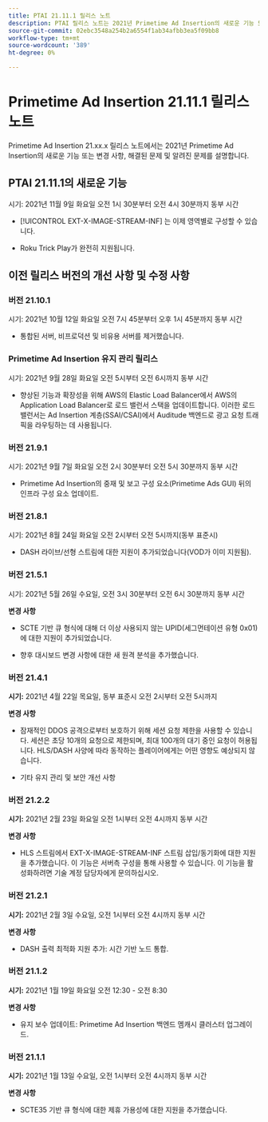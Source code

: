 ```yaml
---
title: PTAI 21.11.1 릴리스 노트
description: PTAI 릴리스 노트는 2021년 Primetime Ad Insertion의 새로운 기능 또는 변경 사항, 해결된 문제 및 알려진 문제를 설명합니다.
source-git-commit: 02ebc3548a254b2a6554f1ab34afbb3ea5f09bb8
workflow-type: tm+mt
source-wordcount: '389'
ht-degree: 0%

---
```


# Primetime Ad Insertion 21.11.1 릴리스 노트

Primetime Ad Insertion 21.xx.x 릴리스 노트에서는 2021년 Primetime Ad Insertion의 새로운 기능 또는 변경 사항, 해결된 문제 및 알려진 문제를 설명합니다.

## PTAI 21.11.1의 새로운 기능

시기: 2021년 11월 9일 화요일 오전 1시 30분부터 오전 4시 30분까지 동부 시간

* [!UICONTROL EXT-X-IMAGE-STREAM-INF] 는 이제 영역별로 구성할 수 있습니다.

* Roku Trick Play가 완전히 지원됩니다.

## 이전 릴리스 버전의 개선 사항 및 수정 사항

### 버전 21.10.1

시기: 2021년 10월 12일 화요일 오전 7시 45분부터 오후 1시 45분까지 동부 시간

* 통합된 서버, 비프로덕션 및 비유용 서버를 제거했습니다.

### Primetime Ad Insertion 유지 관리 릴리스

시기: 2021년 9월 28일 화요일 오전 5시부터 오전 6시까지 동부 시간

* 향상된 기능과 확장성을 위해 AWS의 Elastic Load Balancer에서 AWS의 Application Load Balancer로 로드 밸런서 스택을 업데이트합니다. 이러한 로드 밸런서는 Ad Insertion 계층(SSAI/CSAI)에서 Auditude 백엔드로 광고 요청 트래픽을 라우팅하는 데 사용됩니다.

### 버전 21.9.1

시기: 2021년 9월 7일 화요일 오전 2시 30분부터 오전 5시 30분까지 동부 시간

* Primetime Ad Insertion의 중재 및 보고 구성 요소(Primetime Ads GUI) 뒤의 인프라 구성 요소 업데이트.

### 버전 21.8.1

시기: 2021년 8월 24일 화요일 오전 2시부터 오전 5시까지(동부 표준시)

* DASH 라이브/선형 스트림에 대한 지원이 추가되었습니다(VOD가 이미 지원됨).

### 버전 21.5.1

시기: 2021년 5월 26일 수요일, 오전 3시 30분부터 오전 6시 30분까지 동부 시간

**변경 사항**

* SCTE 기반 큐 형식에 대해 더 이상 사용되지 않는 UPID(세그먼테이션 유형 0x01)에 대한 지원이 추가되었습니다.

* 향후 대시보드 변경 사항에 대한 새 원격 분석을 추가했습니다.

### 버전 21.4.1

**시기:** 2021년 4월 22일 목요일, 동부 표준시 오전 2시부터 오전 5시까지

**변경 사항**

* 잠재적인 DDOS 공격으로부터 보호하기 위해 세션 요청 제한을 사용할 수 있습니다. 세션은 초당 10개의 요청으로 제한되며, 최대 100개의 대기 중인 요청이 허용됩니다. HLS/DASH 사양에 따라 동작하는 플레이어에게는 어떤 영향도 예상되지 않습니다.

* 기타 유지 관리 및 보안 개선 사항

### 버전 21.2.2

**시기:** 2021년 2월 23일 화요일 오전 1시부터 오전 4시까지 동부 시간

**변경 사항**

* HLS 스트림에서 EXT-X-IMAGE-STREAM-INF 스트림 삽입/동기화에 대한 지원을 추가했습니다. 이 기능은 서버측 구성을 통해 사용할 수 있습니다. 이 기능을 활성화하려면 기술 계정 담당자에게 문의하십시오.

### 버전 21.2.1

**시기:** 2021년 2월 3일 수요일, 오전 1시부터 오전 4시까지 동부 시간

**변경 사항**

* DASH 출력 최적화 지원 추가: 시간 기반 노드 통합.

### 버전 21.1.2

**시기:** 2021년 1월 19일 화요일 오전 12:30 - 오전 8:30

**변경 사항**

* 유지 보수 업데이트: Primetime Ad Insertion 백엔드 멤캐시 클러스터 업그레이드.

### 버전 21.1.1

**시기:** 2021년 1월 13일 수요일, 오전 1시부터 오전 4시까지 동부 시간

**변경 사항**

* SCTE35 기반 큐 형식에 대한 제휴 가용성에 대한 지원을 추가했습니다.
